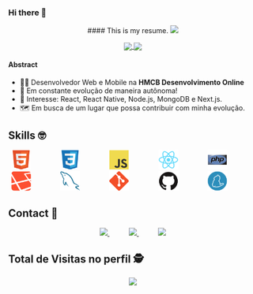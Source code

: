 ### Hi there 👋
<p align="center">
  #### This is my resume.
  <a href="https://drive.google.com/file/d/1E6JQrHlOQAHf11NaFeR1N9wExfFLs5oa/view?usp=sharing">
      <img src="https://s24534.pcdn.co/carreira-sucesso/wp-content/uploads/sites/3/2017/11/um-bom-CV.jpg">
  </a>
</p>
<p align="center">
  <a href="https://github.com/anuraghazra/github-readme-stats">
    <img
      align="center"
      src="https://github-readme-stats.vercel.app/api/top-langs/?username=thiagoHagge&layout=compact"
    />
  </a>
  <a href="https://github.com/anuraghazra/github-readme-stats">
    <img
      align="center"
      height="165"
      src="https://github-readme-stats.vercel.app/api?username=thiagoHagge&count_private=true&show_icons=true&custom_title=Github%20Status&hide=issues"
    />
  </a>
</p>

#### Abstract

- 👨‍💻 Desenvolvedor Web e Mobile na **HMCB Desenvolvimento Online**
- 🌱 Em constante evolução de maneira autônoma!
- 💙 Interesse: React, React Native, Node.js, MongoDB e Next.js.
- 🗺 Em busca de um lugar que possa contribuir com minha evolução.

## Skills :nerd_face:

<p align="center">
    <img height="40" src="https://raw.githubusercontent.com/devicons/devicon/master/icons/html5/html5-original.svg">
    &nbsp;&nbsp;&nbsp;&nbsp;&nbsp;&nbsp;&nbsp;&nbsp;&nbsp;&nbsp;&nbsp;&nbsp;&nbsp;
    <img height="40" src="https://raw.githubusercontent.com/devicons/devicon/master/icons/css3/css3-original.svg">
    &nbsp;&nbsp;&nbsp;&nbsp;&nbsp;&nbsp;&nbsp;&nbsp;&nbsp;&nbsp;&nbsp;&nbsp;&nbsp;
    <img height="40" src="https://raw.githubusercontent.com/devicons/devicon/master/icons/javascript/javascript-original.svg">
    &nbsp;&nbsp;&nbsp;&nbsp;&nbsp;&nbsp;&nbsp;&nbsp;&nbsp;&nbsp;&nbsp;&nbsp;&nbsp;
    <img height="40" src="https://raw.githubusercontent.com/devicons/devicon/master/icons/react/react-original.svg">
    &nbsp;&nbsp;&nbsp;&nbsp;&nbsp;&nbsp;&nbsp;&nbsp;&nbsp;&nbsp;&nbsp;&nbsp;&nbsp;
    <img height="40" src="https://raw.githubusercontent.com/devicons/devicon/master/icons/php/php-original.svg">
    &nbsp;&nbsp;&nbsp;&nbsp;&nbsp;&nbsp;&nbsp;&nbsp;&nbsp;&nbsp;&nbsp;&nbsp;&nbsp;
    <img height="40" src="https://raw.githubusercontent.com/devicons/devicon/master/icons/laravel/laravel-plain.svg">
    &nbsp;&nbsp;&nbsp;&nbsp;&nbsp;&nbsp;&nbsp;&nbsp;&nbsp;&nbsp;&nbsp;&nbsp;&nbsp;
    <img height="40" src="https://raw.githubusercontent.com/devicons/devicon/master/icons/mysql/mysql-original.svg">
     &nbsp;&nbsp;&nbsp;&nbsp;&nbsp;&nbsp;&nbsp;&nbsp;&nbsp;&nbsp;&nbsp;&nbsp;&nbsp;
    <img height="40" src="https://raw.githubusercontent.com/devicons/devicon/master/icons/git/git-original.svg">
    &nbsp;&nbsp;&nbsp;&nbsp;&nbsp;&nbsp;&nbsp;&nbsp;&nbsp;&nbsp;&nbsp;&nbsp;&nbsp;
    <img height="40" src="https://raw.githubusercontent.com/devicons/devicon/master/icons/github/github-original.svg">
    &nbsp;&nbsp;&nbsp;&nbsp;&nbsp;&nbsp;&nbsp;&nbsp;&nbsp;&nbsp;&nbsp;&nbsp;&nbsp;
    <img height="40" src="https://raw.githubusercontent.com/devicons/devicon/master/icons/yarn/yarn-original.svg">
    &nbsp;&nbsp;&nbsp;&nbsp;&nbsp;&nbsp;&nbsp;&nbsp;&nbsp;&nbsp;&nbsp;&nbsp;&nbsp;  
</p>

## Contact :iphone:

<p align="center">
    <a href="https://github.com/thiagoHagge">
        <img  src="https://img.shields.io/badge/github-%23100000.svg?&style=for-the-badge&logo=github&logoColor=white&link=mailto:https://github.com/thiagoHagge">
    </a>
    &nbsp;&nbsp;&nbsp;&nbsp;&nbsp;&nbsp;&nbsp;&nbsp;&nbsp;
    <a href="mailto:thiagohagge09@gmail.com">
        <img src="https://img.shields.io/badge/gmail-D14836?&style=for-the-badge&logo=gmail&logoColor=white">
    </a>
    &nbsp;&nbsp;&nbsp;&nbsp;&nbsp;&nbsp;&nbsp;&nbsp;&nbsp;
    <a href="https://www.linkedin.com/in/thiago-alipio-batista-hagge-9ab648181/">
        <img src="https://img.shields.io/badge/linkedin-%230077B5.svg?&style=for-the-badge&logo=linkedin&logoColor=white&link=mailto:https://www.linkedin.com/in/mateusaraujobarros/">
    </a>
</p>

<p align="center">

## Total de Visitas no perfil :detective: <br>

 <p align="center"> 
   <img alingn="center" src="https://profile-counter.glitch.me/thiagoHagge/count.svg" />
 </p>
